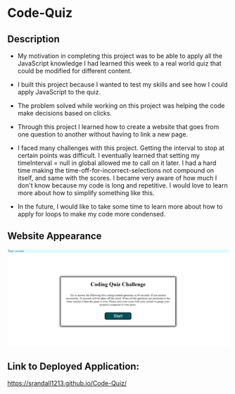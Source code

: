 # Code-Quiz

## Description

- My motivation in completing this project was to be able to apply all the JavaScript knowledge I had learned this week to a real world quiz that could be modified for different content. 

- I built this project because I wanted to test my skills and see how I could apply JavaScript to the quiz.  

- The problem solved while working on this project was helping the code make decisions based on clicks. 

- Through this project I learned how to create a website that goes from one question to another without having to link a new page. 

- I faced many challenges with this project. Getting the interval to stop at certain points was difficult. I eventually learned that setting my timeInterval = null in global allowed me to call on it later. I had a hard time making the time-off-for-incorrect-selections not compound on itself, and same with the scores. I became very aware of how much I don't know because my code is long and repetitive. I would love to learn more about how to simplify something like this. 

- In the future, I would like to take some time to learn more about how to apply for loops to make my code more condensed. 

## Website Appearance

![Coding-Quiz Screenshot](./media/Images/codequizscreenshot.png)


## Link to Deployed Application:

https://srandall1213.github.io/Code-Quiz/